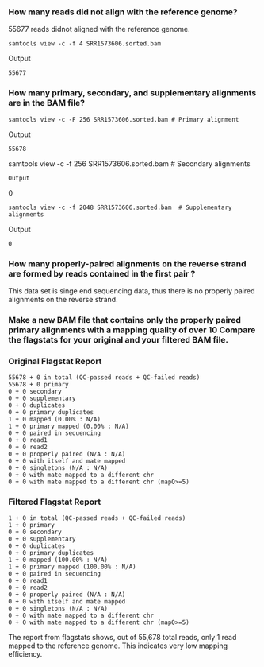 ### How many reads did not align with the reference genome?
55677 reads didnot aligned with the reference genome. 
```
samtools view -c -f 4 SRR1573606.sorted.bam
```
Output
```
55677
```
### How many primary, secondary, and supplementary alignments are in the BAM file?
```
samtools view -c -F 256 SRR1573606.sorted.bam # Primary alignment
```
Output
```
55678
```
samtools view -c -f 256 SRR1573606.sorted.bam  # Secondary alignments
```
Output
```
0
```
samtools view -c -f 2048 SRR1573606.sorted.bam  # Supplementary alignments
```
Output
```
0
```

### How many properly-paired alignments on the reverse strand are formed by reads contained in the first pair ?
 This data set is singe end sequencing data, thus there is no properly paired alignments on the reverse strand.

### Make a new BAM file that contains only the properly paired primary alignments with a mapping quality of over 10 Compare the flagstats for your original and your filtered BAM file.

### Original Flagstat Report

```
55678 + 0 in total (QC-passed reads + QC-failed reads)
55678 + 0 primary
0 + 0 secondary
0 + 0 supplementary
0 + 0 duplicates
0 + 0 primary duplicates
1 + 0 mapped (0.00% : N/A)
1 + 0 primary mapped (0.00% : N/A)
0 + 0 paired in sequencing
0 + 0 read1
0 + 0 read2
0 + 0 properly paired (N/A : N/A)
0 + 0 with itself and mate mapped
0 + 0 singletons (N/A : N/A)
0 + 0 with mate mapped to a different chr
0 + 0 with mate mapped to a different chr (mapQ>=5)
```

### Filtered Flagstat Report
```
1 + 0 in total (QC-passed reads + QC-failed reads)
1 + 0 primary
0 + 0 secondary
0 + 0 supplementary
0 + 0 duplicates
0 + 0 primary duplicates
1 + 0 mapped (100.00% : N/A)
1 + 0 primary mapped (100.00% : N/A)
0 + 0 paired in sequencing
0 + 0 read1
0 + 0 read2
0 + 0 properly paired (N/A : N/A)
0 + 0 with itself and mate mapped
0 + 0 singletons (N/A : N/A)
0 + 0 with mate mapped to a different chr
0 + 0 with mate mapped to a different chr (mapQ>=5)
```

The report from flagstats shows, out of 55,678 total reads, only 1 read mapped to the reference genome. This indicates very low mapping efficiency. 